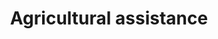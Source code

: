 ---
title: Agricultural assistance
longTitle: 'Agricultural assistance'
tags:
- gccommon
relatedTerm:
- "[[Agriculture]]"
use:
- "[[Agricultural aid programs Farm assistance Agricult]]"
---